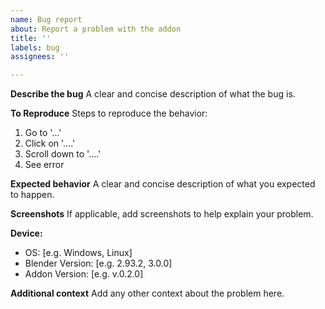 ```yaml
---
name: Bug report
about: Report a problem with the addon
title: ''
labels: bug
assignees: ''

---
```


**Describe the bug**
A clear and concise description of what the bug is.

**To Reproduce**
Steps to reproduce the behavior:
1. Go to '...'
2. Click on '....'
3. Scroll down to '....'
4. See error

**Expected behavior**
A clear and concise description of what you expected to happen.

**Screenshots**
If applicable, add screenshots to help explain your problem.

**Device:**
 - OS: [e.g. Windows, Linux]
 - Blender Version: [e.g. 2.93.2, 3.0.0]
 - Addon Version: [e.g. v.0.2.0]

**Additional context**
Add any other context about the problem here.
